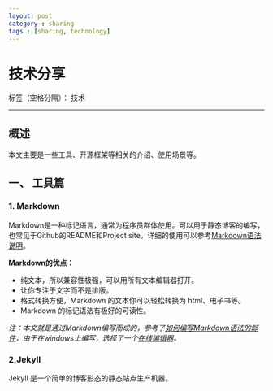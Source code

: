 ```yaml
---
layout: post
category : sharing
tags : [sharing, technology]
---
```


# 技术分享

标签（空格分隔）： 技术

---

## 概述

本文主要是一些工具、开源框架等相关的介绍、使用场景等。

## 一、 工具篇

### 1. Markdown

Markdown是一种标记语言，通常为程序员群体使用。可以用于静态博客的编写，也常见于Github的README和Project site。详细的使用可以参考[Markdown语法说明][markdown.1]。

**Markdown的优点：**

- 纯文本，所以兼容性极强，可以用所有文本编辑器打开。
- 让你专注于文字而不是排版。
- 格式转换方便，Markdown 的文本你可以轻松转换为 html、电子书等。
- Markdown 的标记语法有极好的可读性。

_注：本文就是通过Markdown编写而成的，参考了[如何编写Markdown语法的邮件][markdown.2]，由于在windows上编写，选择了一个[在线编辑器][markdown.3]。_

[markdown.1]: http://www.markdown.cn/
[markdown.2]: http://www.zhihu.com/question/21742239
[markdown.3]: https://www.zybuluo.com/mdeditor


### 2.Jekyll

Jekyll 是一个简单的博客形态的静态站点生产机器。

